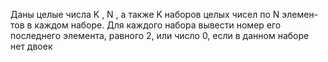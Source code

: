  Даны целые числа K , N , а также K наборов целых чисел по N элемен-
 тов в каждом наборе. Для каждого набора вывести номер его последнего
 элемента, равного 2, или число 0, если в данном наборе нет двоек

